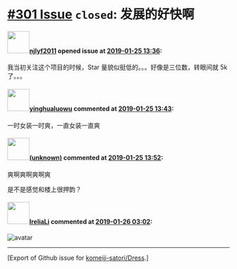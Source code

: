 # [\#301 Issue](https://github.com/komeiji-satori/Dress/issues/301) `closed`: 发展的好快啊

#### <img src="https://avatars.githubusercontent.com/u/18372244?u=6456be115ea843ba69fe989a9765e5074ae9687f&v=4" width="50">[njlyf2011](https://github.com/njlyf2011) opened issue at [2019-01-25 13:36](https://github.com/komeiji-satori/Dress/issues/301):

我当初关注这个项目的时候，Star 量貌似挺低的。。。好像是三位数，转眼间就 5k 了。。。

#### <img src="https://avatars.githubusercontent.com/u/22371568?u=2dbff5466d063bb630bfb447e11cd3e83ef82935&v=4" width="50">[yinghualuowu](https://github.com/yinghualuowu) commented at [2019-01-25 13:43](https://github.com/komeiji-satori/Dress/issues/301#issuecomment-457576503):

一时女装一时爽，一直女装一直爽

#### <img src="(unknown)" width="50">[(unknown)]((unknown)) commented at [2019-01-25 13:52](https://github.com/komeiji-satori/Dress/issues/301#issuecomment-457578922):

爽啊爽啊爽啊爽


是不是感觉和楼上很押韵？

#### <img src="https://avatars.githubusercontent.com/u/24450138?u=e88e7546ea8c6363c8e17b207ad0fc05647af97f&v=4" width="50">[IreliaLi](https://github.com/IreliaLi) commented at [2019-01-26 03:02](https://github.com/komeiji-satori/Dress/issues/301#issuecomment-457795742):

![avatar](https://tb2.bdstatic.com/tb/editor/images/face/i_f25.png)


-------------------------------------------------------------------------------



[Export of Github issue for [komeiji-satori/Dress](https://github.com/komeiji-satori/Dress).]
